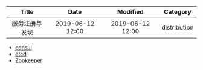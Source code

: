 | Title                | Date             | Modified         | Category          |
|:--------------------:|:----------------:|:----------------:|:-----------------:|
| 服务注册与发现                | 2019-06-12 12:00 | 2019-06-12 12:00 | distribution      |



- [consul](./consul.md)
- [etcd](./etcd.md)
- [Zookeeper](./zookeeper.md)
